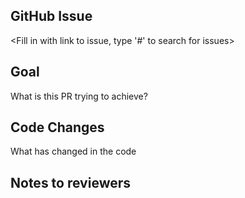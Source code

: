 ## GitHub Issue
<Fill in with link to issue, type '#' to search for issues>

## Goal
What is this PR trying to achieve?

## Code Changes
What has changed in the code

## Notes to reviewers
